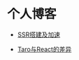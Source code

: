 # 个人博客
- [SSR搭建及加速](https://github.com/aiyayao/aiyayao-blog/issues/1)

- [Taro与React的差异](https://github.com/aiyayao/aiyayao-blog/issues/2)

